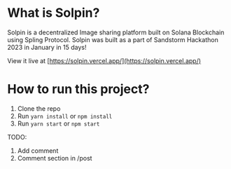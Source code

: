 # What is Solpin?

Solpin is a decentralized Image sharing platform built on Solana Blockchain using Spling Protocol. Solpin was built as a part of Sandstorm Hackathon 2023 in January in 15 days!

View it live at [https://solpin.vercel.app/](https://solpin.vercel.app/)

# How to run this project?

1. Clone the repo
2. Run `yarn install` or `npm install`
3. Run `yarn start` or `npm start`

TODO:

1. Add comment
2. Comment section in /post
